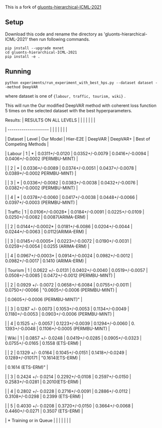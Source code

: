 
This is a fork of [gluonts-hierarchical-ICML-2021](https://github.com/rshyamsundar/gluonts-hierarchical-ICML-2021) 

## Setup
Download this code and rename the directory as 'gluonts-hierarchical-ICML-2021' then run following commands.
```
pip install --upgrade mxnet
cd gluonts-hierarchical-ICML-2021
pip install -e .
```

## Running

```
python experiments/run_experiment_with_best_hps.py --dataset dataset --method DeepVAR
```
where dataset is one of `{labour, traffic, tourism, wiki}` .

This will run the Our modified DeepVAR method with coherent loss function 5 times on the selected dataset with the best hyperparameters.

Results:
| RESULTS ON ALL LEVELS |  |  |  |  |  |  |

| --------------------- |  |  |  |  |  |  |

| Dataset |        Level | Our Model | Hier\-E2E | DeepVAR | DeepVAR\+ | Best of Competing Methods | 

| Labour | 1 | \* | 0\.0311\+/\-0\.0120 | 0\.0352\+/\-0\.0079 | 0\.0416\+/\-0\.0094 | 0\.0406\+/\-0\.0002 \(PERMBU\-MINT\) | 

|  | 2 | \* | 0\.0336\+/\-0\.0089 | 0\.0374\+/\-0\.0051 | 0\.0437\+/\-0\.0078 | 0\.0389\+/\-0\.0002 PERMBU\-MINT\) | 

|  | 3 | \* | 0\.0336\+/\-0\.0082 | 0\.0383\+/\-0\.0038 | 0\.0432\+/\-0\.0076 | 0\.0382\+/\-0\.0002 \(PERMBU\-MINT\) | 

|  | 4 | \* | 0\.0378\+/\-0\.0060 | 0\.0417\+/\-0\.0038 | 0\.0448\+/\-0\.0066 | 0\.0397\+/\-0\.0003 \(PERMBU\-MINT\) | 

| Traffic | 1 | 0\.0106\+/\-0\.0028\* | 0\.0184\+/\-0\.0091 | 0\.0225\+/\-0\.0109 | 0\.0250\+/\-0\.0082 | 0\.0087\(ARIMA\-ERM\) | 

|  | 2 | 0\.0144\+/\-0\.0002\* | 0\.0181\+/\-6\.0086 | 0\.0204\+/\-0\.0044 | 0\.0244\+/\-0\.0063 | 0\.0112\(ARIMA\-ERM\) | 

|  | 3 | 0\.0145\+/\-0\.0005\* | 0\.0223\+/\-0\.0072 | 0\.0190\+/\-0\.0031 | 0\.0259\+/\-0\.0054 | 0\.0255 \(ARIMA\-ERM\) | 

|  | 4 | 0\.0967\+/\-0\.0003\* | 0\.0914\+/\-0\.0024 | 0\.0982\+/\-0\.0012 | 0\.0982\+/\-0\.0017 | 0\.1410 \(ARIMA\-ERM\) | 

| Tourism | 1 | 0\.0622 \+/\- 0\.0131 | 0\.0402\+/\-0\.0040 | 0\.0519\+/\-0\.0057 | 0\.0508\+/\-0\.0085 | 0\.0472\+/\-0\.0012 \(PERMBU\-MINT\) | 

|  | 2 | 0\.0929 \+/\- 0\.0072 | 0\.0658\+/\-6\.0084 | 0\.0755\+/\-0\.0011 | 0\.0750\+/\-00066 | "0\.0605\+/\-0\.0006 \(PERMBU\-MINT\) | 

| 0\.0605\+/\-0\.0006 \(PERMBU\-MINT\)" | 

|  | 3 |  0\.1287 \+/\- 0\.0073 | 0\.1053\+/\-0\.0053 | 0\.1134\+/\-0\.0049 | 0\.1180\+/\-0\.0053 | 0\.0903\+/\-0\.0006 \(PERMBU\-MINT\) | 

|  | 4 | 0\.1525 \+/\- 0\.0057 | 0\.1223\+/\-0\.0039 | 0\.1294\+/\-0\.0060 | 0\. 1393\+/\-0\.0048 | 0\.1106\+/\-0\.0005 \(PERMBU\-MINT\) | 

| Wiki | 1 | 0\.0857 \+/\- 0\.0248 | 0\.0419\+/\-0\.0285 | 0\.0905\+/\-0\.0323 | 0\.0755\+/\-0\.0165 | 0\.1558 \(ETS\-ERM\) | 

|  | 2 | 0\.1329 \+/\- 0\.0164 | 0\.1045\+/\-0\.0151 |  0\.1418\+/\-0\.0249 | 0\.1289\+/\-010171 | "0\.1614\(ETS\-ERM\) | 

| 0\.1614 \(ETS\-ERM\)" | 

|  | 3 | 0\.2424 \+/\- 0\.0214 | 0\.2292\+/\-0\.0108 | 0\.2597\+/\-0\.0150 | 0\.2583\+/\-0\.0281 | 0\.2010\(ETS\-ERM\) | 

|  | 4 | 0\.2802 \+/\- 0\.0228 | 0\.2716\+/\-0\.0091 | 0\.2886\+/\-0\.0112 | 0\.3108\+/\-0\.0298 | 0\.2399 \(ETS\-ERM\) | 

|  | 5 | 0\.4030 \+/\- 0\.0208 | 0\.3720\+/\-0\.0150 | 0\.3664\+/\-0\.0068 | 0\.4460\+/\-0\.0271 | 0\.3507 \(ETS\-ERM\) | 

| \* Training or in Queue |  |  |  |  |  |  |

